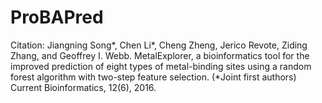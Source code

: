 # ProBAPred
Citation:
Jiangning Song*, Chen Li*, Cheng Zheng, Jerico Revote, Ziding Zhang, and Geoffrey I. Webb. MetalExplorer, a bioinformatics tool for the improved prediction of eight types of metal-binding sites using a random forest algorithm with two-step feature selection. (*Joint first authors) Current Bioinformatics, 12(6), 2016. 
